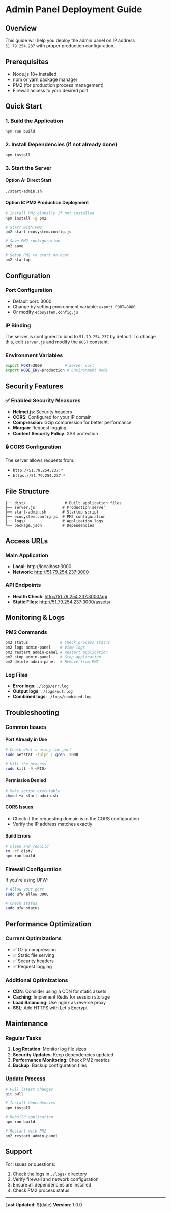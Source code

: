 # Admin Panel Deployment Guide

## Overview
This guide will help you deploy the admin panel on IP address `51.79.254.237` with proper production configuration.

## Prerequisites
- Node.js 18+ installed
- npm or yarn package manager
- PM2 (for production process management)
- Firewall access to your desired port

## Quick Start

### 1. Build the Application
```bash
npm run build
```

### 2. Install Dependencies (if not already done)
```bash
npm install
```

### 3. Start the Server

#### Option A: Direct Start
```bash
./start-admin.sh
```

#### Option B: PM2 Production Deployment
```bash
# Install PM2 globally if not installed
npm install -g pm2

# Start with PM2
pm2 start ecosystem.config.js

# Save PM2 configuration
pm2 save

# Setup PM2 to start on boot
pm2 startup
```

## Configuration

### Port Configuration
- Default port: 3000
- Change by setting environment variable: `export PORT=8080`
- Or modify `ecosystem.config.js`

### IP Binding
The server is configured to bind to `51.79.254.237` by default.
To change this, edit `server.js` and modify the `HOST` constant.

### Environment Variables
```bash
export PORT=3000          # Server port
export NODE_ENV=production # Environment mode
```

## Security Features

### ✅ Enabled Security Measures
- **Helmet.js**: Security headers
- **CORS**: Configured for your IP domain
- **Compression**: Gzip compression for better performance
- **Morgan**: Request logging
- **Content Security Policy**: XSS protection

### 🔒 CORS Configuration
The server allows requests from:
- `http://51.79.254.237:*`
- `https://51.79.254.237:*`

## File Structure
```
├── dist/                 # Built application files
├── server.js            # Production server
├── start-admin.sh       # Startup script
├── ecosystem.config.js  # PM2 configuration
├── logs/                # Application logs
└── package.json         # Dependencies
```

## Access URLs

### Main Application
- **Local**: http://localhost:3000
- **Network**: http://51.79.254.237:3000

### API Endpoints
- **Health Check**: http://51.79.254.237:3000/api
- **Static Files**: http://51.79.254.237:3000/assets/

## Monitoring & Logs

### PM2 Commands
```bash
pm2 status              # Check process status
pm2 logs admin-panel    # View logs
pm2 restart admin-panel # Restart application
pm2 stop admin-panel    # Stop application
pm2 delete admin-panel  # Remove from PM2
```

### Log Files
- **Error logs**: `./logs/err.log`
- **Output logs**: `./logs/out.log`
- **Combined logs**: `./logs/combined.log`

## Troubleshooting

### Common Issues

#### Port Already in Use
```bash
# Check what's using the port
sudo netstat -tulpn | grep :3000

# Kill the process
sudo kill -9 <PID>
```

#### Permission Denied
```bash
# Make script executable
chmod +x start-admin.sh
```

#### CORS Issues
- Check if the requesting domain is in the CORS configuration
- Verify the IP address matches exactly

#### Build Errors
```bash
# Clean and rebuild
rm -rf dist/
npm run build
```

### Firewall Configuration
If you're using UFW:
```bash
# Allow your port
sudo ufw allow 3000

# Check status
sudo ufw status
```

## Performance Optimization

### Current Optimizations
- ✅ Gzip compression
- ✅ Static file serving
- ✅ Security headers
- ✅ Request logging

### Additional Optimizations
- **CDN**: Consider using a CDN for static assets
- **Caching**: Implement Redis for session storage
- **Load Balancing**: Use nginx as reverse proxy
- **SSL**: Add HTTPS with Let's Encrypt

## Maintenance

### Regular Tasks
1. **Log Rotation**: Monitor log file sizes
2. **Security Updates**: Keep dependencies updated
3. **Performance Monitoring**: Check PM2 metrics
4. **Backup**: Backup configuration files

### Update Process
```bash
# Pull latest changes
git pull

# Install dependencies
npm install

# Rebuild application
npm run build

# Restart with PM2
pm2 restart admin-panel
```

## Support
For issues or questions:
1. Check the logs in `./logs/` directory
2. Verify firewall and network configuration
3. Ensure all dependencies are installed
4. Check PM2 process status

---
**Last Updated**: $(date)
**Version**: 1.0.0
